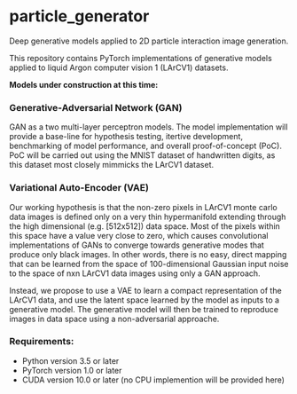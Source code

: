 # particle_generator
Deep generative models applied to 2D particle interaction image generation.

This repository contains PyTorch implementations of generative models applied to liquid Argon computer vision 1 (LArCV1) datasets.

**Models under construction at this time:**

### Generative-Adversarial Network (GAN)
GAN as a two multi-layer perceptron models. The model implementation will provide a base-line for hypothesis testing, itertive development, benchmarking of model performance, and overall proof-of-concept (PoC). PoC will be carried out using the MNIST dataset of handwritten digits, as this dataset most closely mimmicks the LArCV1 dataset. 

### Variational Auto-Encoder (VAE)
Our working hypothesis is that the non-zero pixels in LArCV1 monte carlo data images is defined only on a very thin hypermanifold extending through the high dimensional (e.g. [512x512]) data space. Most of the pixels within this space have a value very close to zero, which causes convolutional implementations of GANs to converge towards generative modes that produce only black images. In other words, there is no easy, direct mapping that can be learned from the space of 100-dimensional Gaussian input noise to the space of nxn LArCV1 data images using only a GAN approach.

Instead, we propose to use a VAE to learn a compact representation of the LArCV1 data, and use the latent space learned by the model as inputs to a generative model. The generative model will then be trained to reproduce images in data space using a non-adversarial approache.


### Requirements:
- Python version 3.5 or later
- PyTorch version 1.0 or later
- CUDA version 10.0 or later (no CPU implemention will be provided here)
